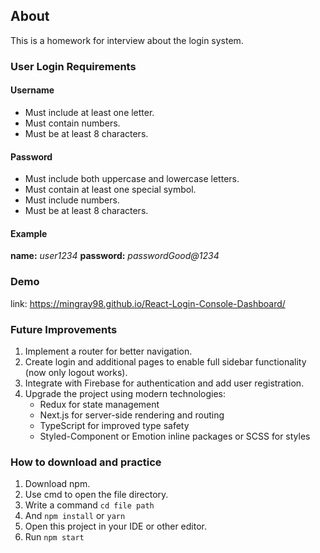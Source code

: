 ## About

This is a homework for interview about the login system.

### User Login Requirements

#### Username

- Must include at least one letter.
- Must contain numbers.
- Must be at least 8 characters.

#### Password

- Must include both uppercase and lowercase letters.
- Must contain at least one special symbol.
- Must include numbers.
- Must be at least 8 characters.

#### Example

**name:** *user1234*
**password:** *passwordGood@1234*

### Demo

link: <https://mingray98.github.io/React-Login-Console-Dashboard/>

### Future Improvements

1. Implement a router for better navigation.
2. Create login and additional pages to enable full sidebar functionality (now only logout works).
3. Integrate with Firebase for authentication and add user registration.
4. Upgrade the project using modern technologies:
   - Redux for state management
   - Next.js for server-side rendering and routing
   - TypeScript for improved type safety
   - Styled-Component or Emotion inline packages or SCSS for styles

### How to download and practice

1. Download npm.
2. Use cmd to open the file directory.
3. Write a command  ```cd file path```
4. And ```npm install``` or ```yarn```
5. Open this project in your IDE or other editor.
6. Run ```npm start```
